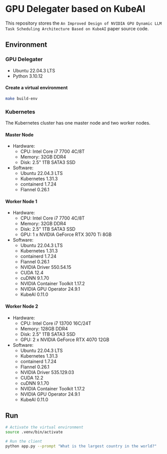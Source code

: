 # GPU Delegater based on KubeAI

This repository stores the `An Improved Design of NVIDIA GPU Dynamic LLM Task Scheduling Architecture Based on KubeAI` paper source code.

## Environment

### GPU Delegater

- Ubuntu 22.04.3 LTS
- Python 3.10.12

#### Create a virtual environment

```bash
make build-env
```

### Kubernetes

The Kubernetes cluster has one master node and two worker nodes.

#### Master Node

- Hardware:
  - CPU: Intel Core i7 7700 4C/8T
  - Memory: 32GB DDR4
  - Disk: 2.5" 1TB SATA3 SSD
- Software:
  - Ubuntu 22.04.3 LTS
  - Kubernetes 1.31.3
  - containerd 1.7.24
  - Flannel 0.26.1

#### Worker Node 1

- Hardware:
  - CPU: Intel Core i7 7700 4C/8T
  - Memory: 32GB DDR4
  - Disk: 2.5" 1TB SATA3 SSD
  - GPU: 1 x NVIDIA GeForce RTX 3070 Ti 8GB
- Software:
  - Ubuntu 22.04.3 LTS
  - Kubernetes 1.31.3
  - containerd 1.7.24
  - Flannel 0.26.1
  - NVIDIA Driver 550.54.15
  - CUDA 12.4
  - cuDNN 9.1.70
  - NVIDIA Container Toolkit 1.17.2
  - NVIDIA GPU Operator 24.9.1
  - KubeAI 0.11.0

#### Worker Node 2

- Hardware:
  - CPU: Intel Core i7 13700 16C/24T
  - Memory: 128GB DDR4
  - Disk: 2.5" 1TB SATA3 SSD
  - GPU: 2 x NVIDIA GeForce RTX 4070 12GB
- Software:
  - Ubuntu 22.04.3 LTS
  - Kubernetes 1.31.3
  - containerd 1.7.24
  - Flannel 0.26.1
  - NVIDIA Driver 535.129.03
  - CUDA 12.2
  - cuDNN 9.1.70
  - NVIDIA Container Toolkit 1.17.2
  - NVIDIA GPU Operator 24.9.1
  - KubeAI 0.11.0

## Run

```bash
# Activate the virtual environment
source .venv/bin/activate

# Run the client
python app.py --prompt "What is the largest country in the world?"
```
